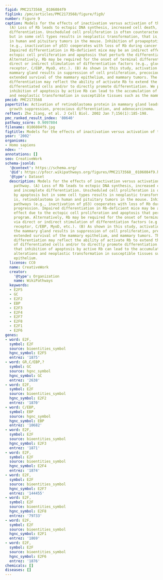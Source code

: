 ```yaml
---
figid: PMC2173568__0106084f9
figlink: /pmc/articles/PMC2173568/figure/fig9/
number: Figure 9
caption: Models for the effects of inactivation versus activation of the Rb pathway.
  (A) Loss of Rb leads to ectopic DNA synthesis, increased cell death, and incomplete
  differentiation. Unscheduled cell proliferation is often counteracted by apoptosis
  but in some cell types results in neoplastic transformation, that is, retinoblastoma
  in human and pituitary tumors in the mouse. Inhibition of proapoptotic pathways
  (e.g., inactivation of p53) cooperates with loss of Rb during cancer progression.
  Impaired differentiation in Rb-deficient mice may be an indirect effect due to the
  ectopic cell proliferation and apoptosis that perturb the differentiation program.
  Alternatively, Rb may be required for the onset of terminal differentiation via
  direct or indirect stimulation of differentiation factors (e.g., glucocorticoid
  receptor, C/EBP, MyoD, etc.). (B) As shown in this study, activation of Rb in the
  mammary gland results in suppression of cell proliferation, precocious differentiation,
  extended survival of the mammary epithelium, and mammary tumors. The precocious
  differentiation may reflect the ability of activate Rb to extend the survival of
  differentiated cells and/or to directly promote differentiation. We propose that
  inhibition of apoptosis by active Rb can lead to the accumulation of oncogenic alterations
  and neoplastic transformation in susceptible tissues such as the mammary epithelium.
pmcid: PMC2173568
papertitle: Activation of retinoblastoma protein in mammary gland leads to ductal
  growth suppression, precocious differentiation, and adenocarcinoma.
reftext: Zhe Jiang, et al. J Cell Biol. 2002 Jan 7;156(1):185-198.
pmc_ranked_result_index: '80640'
pathway_score: 0.9097804
filename: 0106084f9.jpg
figtitle: Models for the effects of inactivation versus activation of the Rb pathway
year: '2002'
organisms:
- Homo sapiens
ndex: ''
annotations: []
seo: CreativeWork
schema-jsonld:
  '@context': https://schema.org/
  '@id': https://pfocr.wikipathways.org/figures/PMC2173568__0106084f9.html
  '@type': Dataset
  description: Models for the effects of inactivation versus activation of the Rb
    pathway. (A) Loss of Rb leads to ectopic DNA synthesis, increased cell death,
    and incomplete differentiation. Unscheduled cell proliferation is often counteracted
    by apoptosis but in some cell types results in neoplastic transformation, that
    is, retinoblastoma in human and pituitary tumors in the mouse. Inhibition of proapoptotic
    pathways (e.g., inactivation of p53) cooperates with loss of Rb during cancer
    progression. Impaired differentiation in Rb-deficient mice may be an indirect
    effect due to the ectopic cell proliferation and apoptosis that perturb the differentiation
    program. Alternatively, Rb may be required for the onset of terminal differentiation
    via direct or indirect stimulation of differentiation factors (e.g., glucocorticoid
    receptor, C/EBP, MyoD, etc.). (B) As shown in this study, activation of Rb in
    the mammary gland results in suppression of cell proliferation, precocious differentiation,
    extended survival of the mammary epithelium, and mammary tumors. The precocious
    differentiation may reflect the ability of activate Rb to extend the survival
    of differentiated cells and/or to directly promote differentiation. We propose
    that inhibition of apoptosis by active Rb can lead to the accumulation of oncogenic
    alterations and neoplastic transformation in susceptible tissues such as the mammary
    epithelium.
  license: CC0
  name: CreativeWork
  creator:
    '@type': Organization
    name: WikiPathways
  keywords:
  - E2F5
  - GC
  - E2F2
  - EBP
  - E2F3
  - E2F4
  - E2F7
  - E2F8
  - E2F1
  - E2F6
genes:
- word: E2F,
  symbol: E2F
  source: bioentities_symbol
  hgnc_symbol: E2F5
  entrez: '1875'
- word: GR,C/EBP,?
  symbol: GC
  source: hgnc_symbol
  hgnc_symbol: GC
  entrez: '2638'
- word: E2F,
  symbol: E2F
  source: bioentities_symbol
  hgnc_symbol: E2F2
  entrez: '1870'
- word: C/EBP,
  symbol: EBP
  source: hgnc_symbol
  hgnc_symbol: EBP
  entrez: '10682'
- word: E2F,
  symbol: E2F
  source: bioentities_symbol
  hgnc_symbol: E2F3
  entrez: '1871'
- word: E2F,
  symbol: E2F
  source: bioentities_symbol
  hgnc_symbol: E2F4
  entrez: '1874'
- word: E2F,
  symbol: E2F
  source: bioentities_symbol
  hgnc_symbol: E2F7
  entrez: '144455'
- word: E2F,
  symbol: E2F
  source: bioentities_symbol
  hgnc_symbol: E2F8
  entrez: '79733'
- word: E2F,
  symbol: E2F
  source: bioentities_symbol
  hgnc_symbol: E2F1
  entrez: '1869'
- word: E2F,
  symbol: E2F
  source: bioentities_symbol
  hgnc_symbol: E2F6
  entrez: '1876'
chemicals: []
diseases: []
---
```

